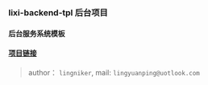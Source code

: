 ### lixi-backend-tpl 后台项目

#### 后台服务系统模板

#### <a href="https://github.com/lixi-ui/lixi-backend-tpl" target="_blank">项目链接</a>

> author： `lingniker`,  mail: `lingyuanping@uotlook.com`
